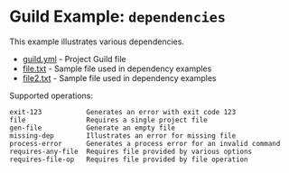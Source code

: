 # Guild Example: `dependencies`

This example illustrates various dependencies.

- [guild.yml](guild.yml) - Project Guild file
- [file.txt](file.txt) - Sample file used in dependency examples
- [file2.txt](file2.txt) - Sample file used in dependency examples

Supported operations:

```
exit-123           Generates an error with exit code 123
file               Requires a single project file
gen-file           Generate an empty file
missing-dep        Illustrates an error for missing file
process-error      Generates a process error for an invalid command
requires-any-file  Requires file provided by various options
requires-file-op   Requires file provided by file operation
```
